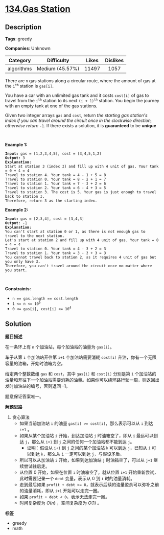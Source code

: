 # [134.Gas Station](https://leetcode.com/problems/gas-station/description/)

## Description

**Tags**: greedy

**Companies**: Unknown

|  Category  |   Difficulty    | Likes | Dislikes |
| :--------: | :-------------: | :---: | :------: |
| algorithms | Medium (45.57%) | 11497 |   1057   |

<p>There are <code>n</code> gas stations along a circular route, where the amount of gas at the <code>i<sup>th</sup></code> station is <code>gas[i]</code>.</p>
<p>You have a car with an unlimited gas tank and it costs <code>cost[i]</code> of gas to travel from the <code>i<sup>th</sup></code> station to its next <code>(i + 1)<sup>th</sup></code> station. You begin the journey with an empty tank at one of the gas stations.</p>
<p>Given two integer arrays <code>gas</code> and <code>cost</code>, return <em>the starting gas station&#39;s index if you can travel around the circuit once in the clockwise direction, otherwise return</em> <code>-1</code>. If there exists a solution, it is <strong>guaranteed</strong> to be <strong>unique</strong></p>
<p>&nbsp;</p>
<p><strong class="example">Example 1:</strong></p>
<pre><code><strong>Input:</strong> gas = [1,2,3,4,5], cost = [3,4,5,1,2]
<strong>Output:</strong> 3
<strong>Explanation:</strong>
Start at station 3 (index 3) and fill up with 4 unit of gas. Your tank = 0 + 4 = 4
Travel to station 4. Your tank = 4 - 1 + 5 = 8
Travel to station 0. Your tank = 8 - 2 + 1 = 7
Travel to station 1. Your tank = 7 - 3 + 2 = 6
Travel to station 2. Your tank = 6 - 4 + 3 = 5
Travel to station 3. The cost is 5. Your gas is just enough to travel back to station 3.
Therefore, return 3 as the starting index.</code></pre>
<p><strong class="example">Example 2:</strong></p>
<pre><code><strong>Input:</strong> gas = [2,3,4], cost = [3,4,3]
<strong>Output:</strong> -1
<strong>Explanation:</strong>
You can&#39;t start at station 0 or 1, as there is not enough gas to travel to the next station.
Let&#39;s start at station 2 and fill up with 4 unit of gas. Your tank = 0 + 4 = 4
Travel to station 0. Your tank = 4 - 3 + 2 = 3
Travel to station 1. Your tank = 3 - 3 + 3 = 3
You cannot travel back to station 2, as it requires 4 unit of gas but you only have 3.
Therefore, you can&#39;t travel around the circuit once no matter where you start.</code></pre>
<p>&nbsp;</p>
<p><strong>Constraints:</strong></p>
<ul>
  <li><code>n == gas.length == cost.length</code></li>
  <li><code>1 &lt;= n &lt;= 10<sup>5</sup></code></li>
  <li><code>0 &lt;= gas[i], cost[i] &lt;= 10<sup>4</sup></code></li>
</ul>

## Solution

**题目描述**

在一条环上有 `n` 个加油站，每个加油站的油量为 `gas[i]`。

车子从第 `i` 个加油站开往第 `i+1` 个加油站需要消耗 `cost[i]` 升油，你有一个无限容量的油箱，开始时油箱为空。

给定两个整数数组 `gas` 和 `cost`，其中 `gas[i]` 和 `cost[i]` 分别是第 `i` 个加油站的油量和开往下一个加油站需要消耗的油量。如果你可以绕环路行驶一周，则返回出发时加油站的编号，否则返回 -1。

题意保证答案唯一。

**解题思路**

1. 贪心算法
   - 如果当前加油站 `i` 的油量 `gas[i] >= cost[i]`，那么表示可以从 `i` 到达 `i+1` 。
   - 如果从某个加油站 `i` 开始，到达加油站 `j` 时油箱空了，即从 `i` 最远可以到达 `j`，那么从 `i+1` 到 `j` 之间的任何一个加油站都不能到达 `j`。
     - 证明：假设从 `i+1` 到 `j` 之间的某个加油站 `k` 可以到达 `j`，已知从 `i` 可以到达 `k`，那么从 `i` 一定可以到达 `j`，与假设矛盾。
   - 所以可以从加油站 `i` 开始，如果到达加油站 `j` 时油箱空了，可以从 `j+1` 继续尝试往后走。
   - 从位置 0 开始，如果在位置 `i` 时油箱空了，就从位置 `i+1` 开始重新尝试，此时需要记录一个 `debt` 变量，表示从 0 到 `i` 时的油量消耗。
   - 走到最后如果 `profit + debt >= 0`，就表示后续的油量盈余可以弥补之前的油量消耗，即从 `i+1` 开始可以走完一圈。
   - 如果 `profit + debt < 0`，表示无法走完一圈。
   - 时间复杂度为 $O(n)$ ，空间复杂度为 $O(1)$ 。

**标签**

- greedy
- math
